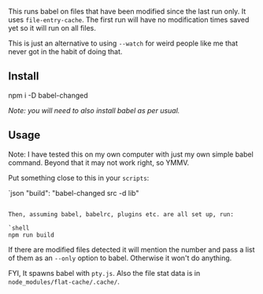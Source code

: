 This runs babel on files that have been modified since the last run only.  It uses
`file-entry-cache`.  The first run will have no modification times saved yet so it will
run on all files.  

This is just an alternative to using `--watch` for weird people like me that never got 
in the habit of doing that.

## Install

npm i -D babel-changed

*Note: you will need to also install babel as per usual.*

## Usage

Note: I have tested this on my own computer with just my own simple babel command.  Beyond that
it may not work right, so YMMV.

Put something close to this in your `scripts`:

`json
"build": "babel-changed src -d lib"

```

Then, assuming babel, babelrc, plugins etc. are all set up, run:

`shell
npm run build
```

If there are modified files detected it will mention the number and pass a list of them
as an `--only` option to babel.  Otherwise it won't do anything.

FYI, It spawns babel with `pty.js`.  Also the file stat data is in `node_modules/flat-cache/.cache/`.


